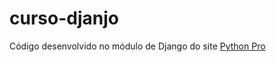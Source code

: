 # curso-djanjo
Código desenvolvido no módulo de Django do site [Python Pro](https://pythonpro.com.br/)
